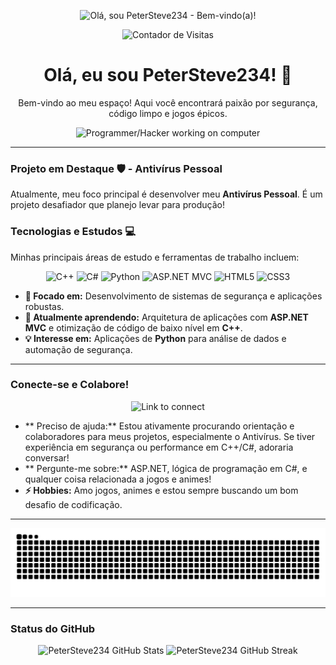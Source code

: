 <p align="center">
  <img src="https://raw.githubusercontent.com/PeterSteve234/PeterSteve234/main/assets/welcome_header.gif" alt="Olá, sou PeterSteve234 - Bem-vindo(a)!" width="auto" height="150" />
</p>

<p align="center">
  <img src="https://komarev.com/ghpvc/?username=PeterSteve234&color=blueviolet" alt="Contador de Visitas" />
</p>

<h1 align="center">Olá, eu sou PeterSteve234! 👋</h1>

<p align="center">
  Bem-vindo ao meu espaço! Aqui você encontrará paixão por segurança, código limpo e jogos épicos.
</p>

<p align="center">
  <img src="https://media.giphy.com/media/USV0Ezp4S3D8O4nQ0x/giphy.gif" alt="Programmer/Hacker working on computer" width="200" />
</p>

---

### Projeto em Destaque 🛡️ - Antivírus Pessoal

Atualmente, meu foco principal é desenvolver meu **Antivírus Pessoal**. É um projeto desafiador que planejo levar para produção!

### Tecnologias e Estudos 💻

Minhas principais áreas de estudo e ferramentas de trabalho incluem:

<p align="center">
  <img src="https://img.shields.io/badge/C%2B%2B-00599C?style=for-the-badge&logo=c%2B%2B&logoColor=white" alt="C++" />
  <img src="https://img.shields.io/badge/C%23-239120?style=for-the-badge&logo=c-sharp&logoColor=white" alt="C#" />
  <img src="https://img.shields.io/badge/Python-3776AB?style=for-the-badge&logo=python&logoColor=white" alt="Python" />
  
  <img src="https://img.shields.io/badge/ASP.NET%20MVC-512BD4?style=for-the-badge&logo=asp.net&logoColor=white" alt="ASP.NET MVC" />
  <img src="https://img.shields.io/badge/HTML5-E34F26?style=for-the-badge&logo=html5&logoColor=white" alt="HTML5" />
  <img src="https://img.shields.io/badge/CSS3-1572B6?style=for-the-badge&logo=css3&logoColor=white" alt="CSS3" />
</p>

-   **🔭 Focado em:** Desenvolvimento de sistemas de segurança e aplicações robustas.
-   **🌱 Atualmente aprendendo:** Arquitetura de aplicações com **ASP.NET MVC** e otimização de código de baixo nível em **C++**.
-   **💡 Interesse em:** Aplicações de **Python** para análise de dados e automação de segurança.

---

### Conecte-se e Colabore! 

<p align="center">
  <img src="https://media.giphy.com/media/QuL8xT0cKz186wDq5e/giphy.gif" alt="Link to connect" width="100" />
</p>

-   ** Preciso de ajuda:** Estou ativamente procurando orientação e colaboradores para meus projetos, especialmente o Antivírus. Se tiver experiência em segurança ou performance em C++/C#, adoraria conversar!
-   ** Pergunte-me sobre:** ASP.NET, lógica de programação em C#, e qualquer coisa relacionada a jogos e animes!
-   **⚡ Hobbies:** Amo jogos, animes e estou sempre buscando um bom desafio de codificação.

---


<picture>
  <source media="(prefers-color-scheme: dark)" 
          srcset="https://raw.githubusercontent.com/PeterSteve234/PeterSteve234/output/github-contribution-grid-snake-dark.svg">
  <source media="(prefers-color-scheme: light)" 
          srcset="https://raw.githubusercontent.com/PeterSteve234/PeterSteve234/output/github-contribution-grid-snake.svg">
  <img alt="github-snake" 
       src="https://raw.githubusercontent.com/PeterSteve234/PeterSteve234/output/github-contribution-grid-snake.svg">
</picture>

---

### Status do GitHub 

<p align="center">
  <img src="https://github-readme-stats.vercel.app/api?username=PeterSteve234&show_icons=true&theme=dark&hide_title=true" alt="PeterSteve234 GitHub Stats" />
  <img src="https://github-readme-streak-stats.herokuapp.com/?user=PeterSteve234&theme=dark" alt="PeterSteve234 GitHub Streak" />
</p>
